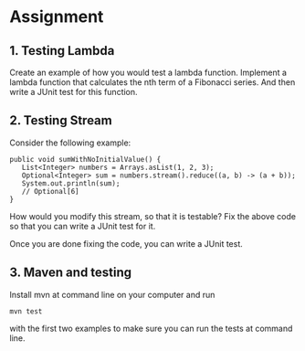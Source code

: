 # Assignment

## 1. Testing Lambda

Create an example of how you would test a lambda function. Implement a lambda function that calculates the nth term
of a Fibonacci series. And then write a JUnit test for this function.

## 2. Testing Stream

Consider the following example:

```
public void sumWithNoInitialValue() {
   List<Integer> numbers = Arrays.asList(1, 2, 3);
   Optional<Integer> sum = numbers.stream().reduce((a, b) -> (a + b));
   System.out.println(sum);
   // Optional[6]
}
```

How would you modify this stream, so that it is testable? Fix the above code so that you can write a JUnit test for it.

Once you are done fixing the code, you can write a JUnit test.

## 3. Maven and testing

Install mvn at command line on your computer and run

```
mvn test
```

with the first two examples to make sure you can run the tests at command line.
